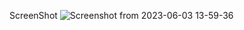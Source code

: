 ScreenShot
![Screenshot from 2023-06-03 13-59-36](https://github.com/robbsbro69/.dotfiles/assets/135323392/e1b47364-18ff-430c-807c-d7355ee73f60)

